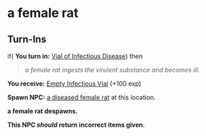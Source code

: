 # a female rat


## Turn-Ins



if( **You turn in:** [Vial of Infectious Disease](/item/10262)) then


>*a female rat ingests the virulent substance and becomes ill.*


 **You receive:**  [Empty Infectious Vial](/item/10263) (+100 exp)


**Spawn NPC:**  [a diseased female rat](/npc/56003) at this location.


**a female rat despawns.**

**This NPC *should* return incorrect items given.**





